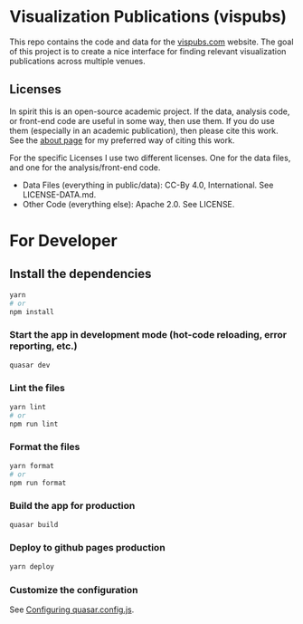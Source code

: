 # Visualization Publications (vispubs)

This repo contains the code and data for the [vispubs.com](https://vispubs.com) website. The goal of this project is to create a nice interface for finding relevant visualization publications across multiple venues.

## Licenses
In spirit this is an open-source academic project. If the data, analysis code, or front-end code are useful in some way, then use them. If you do use them (especially in an academic publication), then please cite this work. See the [about page](https://vispubs.com/about) for my preferred way of citing this work.

For the specific Licenses I use two different licenses. One for the data files, and one for the analysis/front-end code.
- Data Files (everything in public/data): CC-By 4.0, International. See LICENSE-DATA.md.
- Other Code (everything else): Apache 2.0. See LICENSE.

# For Developer
## Install the dependencies

```bash
yarn
# or
npm install
```

### Start the app in development mode (hot-code reloading, error reporting, etc.)

```bash
quasar dev
```

### Lint the files

```bash
yarn lint
# or
npm run lint
```

### Format the files

```bash
yarn format
# or
npm run format
```

### Build the app for production

```bash
quasar build
```

### Deploy to github pages production

```bash
yarn deploy
```

### Customize the configuration

See [Configuring quasar.config.js](https://v2.quasar.dev/quasar-cli-vite/quasar-config-js).
